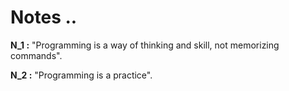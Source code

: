 # Notes ..

**N_1 :** "Programming is a way of thinking and skill, not memorizing commands".

**N_2 :** "Programming is a practice".
